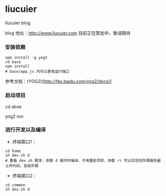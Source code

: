 # liucuier
liucuier blog

blog 地址：http://www.liucuier.com
目前正在策划中，敬请期待

### 安装依赖
```shell
npm install -g yog2
cd base
npm install
# base/app.js 内可以更改运行端口
```
参考文档：(YOG2)[http://fex.baidu.com/yog2/docs/]

### 启动项目

cd abse

yog2 run

### 进行开发以及编译
- 终端窗口1：
```shell
cd home
sh dev.sh d
# 重看 dev.sh 脚本，参数 d 是时时编译，不用重启项目，参数 rr 可以实现往所需服务器上传代码，各取所需
```

- 终端窗口2：
```shell
cd common
sh dev.sh d
```

